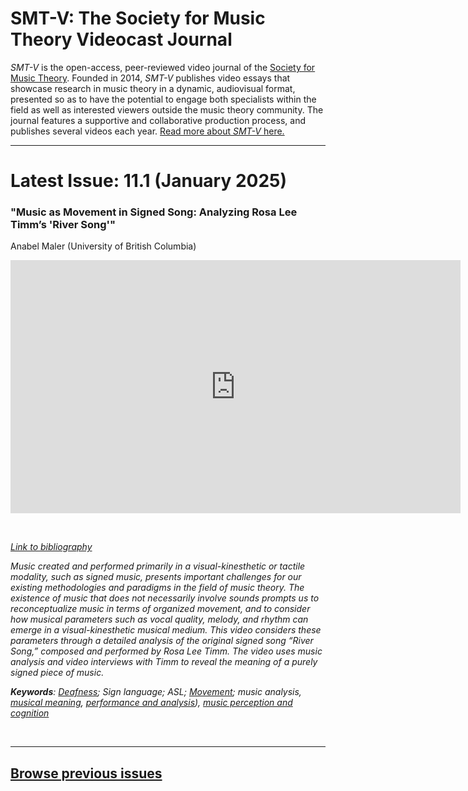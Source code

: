 # SMT-V: The Society for Music Theory Videocast Journal

_SMT-V_ is the open-access, peer-reviewed video journal of the [Society for Music Theory](http://www.societymusictheory.org). Founded in 2014, _SMT-V_ publishes video essays that showcase research in music theory in a dynamic, audiovisual format, presented so as to have the potential to engage both specialists within the field as well as interested viewers outside the music theory community. The journal features a supportive and collaborative production process, and publishes several videos each year. [Read more about _SMT-V_ here.](about)

<hr>

# Latest Issue: 11.1 (January 2025)

### "Music as Movement in Signed Song: Analyzing Rosa Lee Timm’s 'River Song'"
Anabel Maler (University of British Columbia)
<div class="intrinsic-container intrinsic-container-16x9">
<center><iframe src="https://player.vimeo.com/video/918358466?title=0&byline=0&portrait=0" width="720" height="405" frameborder="0" allow="autoplay; fullscreen" allowfullscreen></iframe></center>
</div><p>&nbsp;</p>

*[Link to bibliography](http://www.smt-v.org/bibliographies/11_1_Maler.pdf)*

*Music created and performed primarily in a visual-kinesthetic or tactile modality, such as signed music, presents important challenges for our existing methodologies and paradigms in the field of music theory. The existence of music that does not necessarily involve sounds prompts us to reconceptualize music in terms of organized movement, and to consider how musical parameters such as vocal quality, melody, and rhythm can emerge in a visual-kinesthetic musical medium. This video considers these parameters through a detailed analysis of the original signed song “River Song,” composed and performed by Rosa Lee Timm. The video uses music analysis and video interviews with Timm to reveal the meaning of a purely signed piece of music.*

***Keywords**: [Deafness](https://www.smt-v.org/teach/disability.html); Sign language; ASL; [Movement](https://www.smt-v.org/teach/dance.html); music analysis, [musical meaning](https://www.smt-v.org/teach/topics.html), [performance and analysis](https://www.smt-v.org/teach/performance.html)), [music perception and cognition](https://www.smt-v.org/teach/perception.html)*

<!--DOI: [http://doi.org/10.30535/smtv.10.6](http://doi.org/10.30535/smtv.11.1)-->
<p>&nbsp;</p>
<hr>



## [Browse previous issues](archives)
